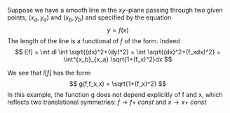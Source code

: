 Suppose we have a smooth line in the $xy$-plane passing through two given points, $(x_a,y_a)$ and $(x_b,y_b)$ and specified by the equation 
$$
y = f(x)
$$
The length of the line is a functional of $f$ of the form. Indeed
$$
l[f] = \int dl \int \sqrt{(dx)^2+(dy)^2} = \int \sqrt{(dx)^2+(f_xdx)^2} = \int^{x_b}_{x_a} \sqrt{1+(f_x)^2}dx
$$

We see that $l[f]$ has the form:
$$
g(f,f_x,x) = \sqrt{1+(f_x)^2}
$$
In this example, the function g does not depend explicitly of f and x, which reflects two translational symmetries: $f\rightarrow f+ \;const$ and $x\rightarrow x + \;const$